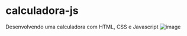 # calculadora-js
Desenvolvendo uma calculadora com HTML, CSS e Javascript
![image](https://user-images.githubusercontent.com/103389971/162643178-a98fd135-0de6-4065-a9d4-b2bd62b97394.png)
